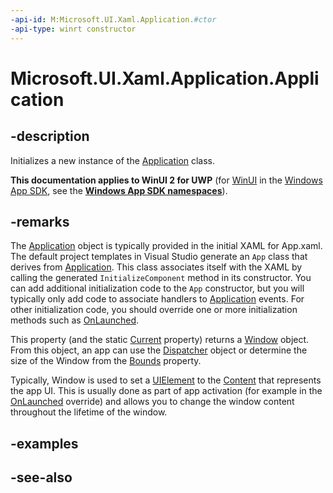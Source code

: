```yaml
---
-api-id: M:Microsoft.UI.Xaml.Application.#ctor
-api-type: winrt constructor
---
```


<!-- Method syntax
public Application()
-->

# Microsoft.UI.Xaml.Application.Application

## -description

Initializes a new instance of the [Application](application.md) class.

**This documentation applies to WinUI 2 for UWP** (for [WinUI](/windows/apps/winui/winui3/) in the [Windows App SDK](/windows/apps/windows-app-sdk/), see the **[Windows App SDK namespaces](/windows/windows-app-sdk/api/winrt/)**).

## -remarks

The [Application](application.md) object is typically provided in the initial XAML for App.xaml. The default project templates in Visual Studio generate an `App` class that derives from [Application](application.md). This class associates itself with the XAML by calling the generated `InitializeComponent` method in its constructor. You can add additional initialization code to the `App` constructor, but you will typically only add code to associate handlers to [Application](application.md) events. For other initialization code, you should override one or more initialization methods such as [OnLaunched](application_onlaunched_1344752508.md).

This property (and the static [Current](application_current.md) property) returns a [Window](window.md) object. From this object, an app can use the [Dispatcher](window_dispatcher.md) object or determine the size of the Window from the [Bounds](window_bounds.md) property.

Typically, Window is used to set a [UIElement](uielement.md) to the [Content](window_content.md) that represents the app UI. This is usually done as part of app activation (for example in the [OnLaunched](application_onlaunched_1344752508.md) override) and allows you to change the window content throughout the lifetime of the window.

## -examples

## -see-also
